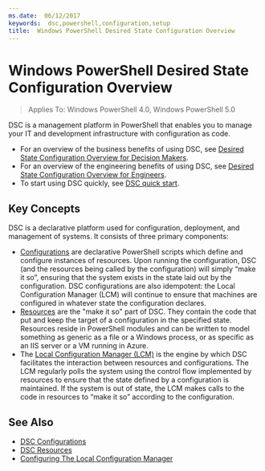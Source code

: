 ```yaml
---
ms.date:  06/12/2017
keywords:  dsc,powershell,configuration,setup
title:  Windows PowerShell Desired State Configuration Overview
---
```


# Windows PowerShell Desired State Configuration Overview

> Applies To: Windows PowerShell 4.0, Windows PowerShell 5.0

DSC is a management platform in PowerShell that enables you to manage your IT and development infrastructure with configuration as code.

- For an overview of the business benefits of using DSC, see [Desired State Configuration Overview for Decision Makers](decisionMaker.md).
- For an overview of the engineering benefits of using DSC, see [Desired State Configuration Overview for Engineers](DscForEngineers.md).
- To start using DSC quickly, see [DSC quick start](../quickstart/website-quickstart.md).

## Key Concepts

DSC is a declarative platform used for configuration, deployment, and management of systems. It consists of three primary components:

- [Configurations](../configurations/configurations.md) are declarative PowerShell scripts which define and configure instances of resources.
    Upon running the configuration, DSC (and the resources being called by the configuration) will simply “make it so”,
    ensuring that the system exists in the state laid out by the configuration.
    DSC configurations are also idempotent: the Local Configuration Manager (LCM) will continue to ensure that machines are configured in whatever state the configuration declares.
- [Resources](../resources/resources.md) are the "make it so" part of DSC. They contain the code that put and keep the target of a configuration in the specified state.
    Resources reside in PowerShell modules and can be written to model something as generic as a file or a Windows process,
    or as specific as an IIS server or a VM running in Azure.
- The [Local Configuration Manager (LCM)](../managing-nodes/metaConfig.md) is the engine by which DSC facilitates the interaction between resources and configurations.
    The LCM regularly polls the system using the control flow implemented by resources to ensure that the state defined by a configuration is maintained.
    If the system is out of state, the LCM makes calls to the code in resources to “make it so” according to the configuration.

## See Also

- [DSC Configurations](../configurations/configurations.md)
- [DSC Resources](../resources/resources.md)
- [Configuring The Local Configuration Manager](../managing-nodes/metaConfig.md)
